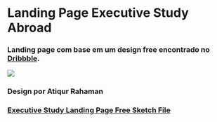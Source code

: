 # Landing Page Executive Study Abroad
### Landing page com base em um design free encontrado no [Dribbble](https://dribbble.com/).
![](./executive.gif)

### Design por **Atiqur Rahaman**
### [Executive Study Landing Page Free Sketch File](https://dribbble.com/shots/14129356-Executive-Study-Landing-Page-Free-Sketch-File)